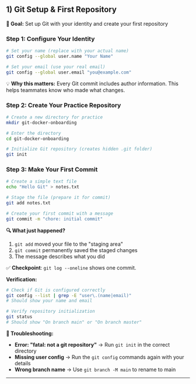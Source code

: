 ## 1) Git Setup & First Repository

**🎯 Goal:** Set up Git with your identity and create your first repository

### Step 1: Configure Your Identity
```bash
# Set your name (replace with your actual name)
git config --global user.name "Your Name"

# Set your email (use your real email)
git config --global user.email "you@example.com"
```

💡 **Why this matters:** Every Git commit includes author information. This helps teammates know who made what changes.

### Step 2: Create Your Practice Repository
```bash
# Create a new directory for practice
mkdir git-docker-onboarding

# Enter the directory
cd git-docker-onboarding

# Initialize Git repository (creates hidden .git folder)
git init
```

### Step 3: Make Your First Commit
```bash
# Create a simple text file
echo "Hello Git" > notes.txt

# Stage the file (prepare it for commit)
git add notes.txt

# Create your first commit with a message
git commit -m "chore: initial commit"
```

**🔍 What just happened?**
1. `git add` moved your file to the "staging area" 
2. `git commit` permanently saved the staged changes
3. The message describes what you did

✅ **Checkpoint**: `git log --oneline` shows one commit.

**Verification:**
```bash
# Check if Git is configured correctly
git config --list | grep -E "user\.(name|email)"
# Should show your name and email

# Verify repository initialization
git status
# Should show "On branch main" or "On branch master"
```

**🚨 Troubleshooting:**
- **Error: "fatal: not a git repository"** → Run `git init` in the correct directory
- **Missing user config** → Run the `git config` commands again with your details
- **Wrong branch name** → Use `git branch -M main` to rename to main

---

